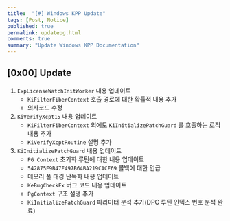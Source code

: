 ```yaml
---
title:  "[#] Windows KPP Update"
tags: [Post, Notice]
published: true
permalink: updatepg.html
comments: true
summary: "Update Windows KPP Documentation"
---
```


## [0x00] Update

1. `ExpLicenseWatchInitWorker` 내용 업데이트
   - `KiFilterFiberContext` 호출 경로에 대한 확률적 내용 추가
   - 의사코드 수정
2. `KiVerifyXcpt15` 내용 업데이트
   - `KiFilterFiberContext` 외에도 `KiInitializePatchGuard` 를 호출하는 로직 내용 추가
   - `KiVerifyXcptRoutine` 설명 추가
3. `KiInitializePatchGuard` 내용 업데이트
   - `PG Context` 초기화 루틴에 대한 내용 업데이트
   - `542875F9B47F497B64BA219CACF69` 콜백에 대한 언급
   - 메모리 풀 태깅 난독화 내용 업데이트
   - `KeBugCheckEx` 버그 코드 내용 업데이트
   - `PgContext` 구조 설명 추가
   - `KiInitializePatchGuard` 파라미터 분석 추가(DPC 루틴 인덱스 번호 분석 완료)

